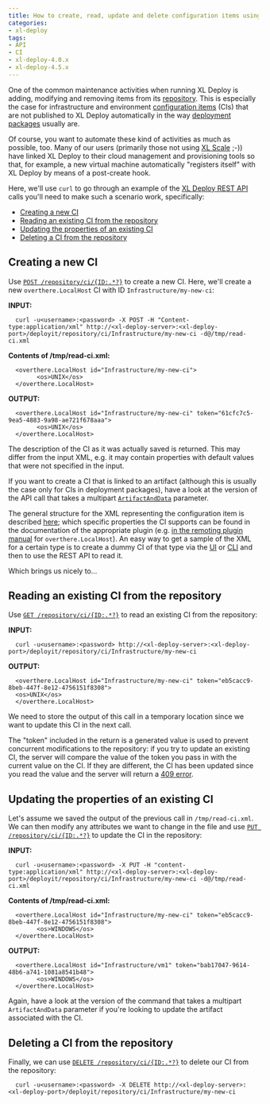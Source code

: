 ```yaml
---
title: How to create, read, update and delete configuration items using the XL Deploy REST API
categories:
- xl-deploy
tags:
- API
- CI
- xl-deploy-4.0.x
- xl-deploy-4.5.x
---
```


One of the common maintenance activities when running XL Deploy is adding, modifying and removing items from its [repository](http://docs.xebialabs.com/releases/latest/deployit/referencemanual.html#repository). This is especially the case for infrastructure and environment [configuration items](http://docs.xebialabs.com/releases/latest/deployit/referencemanual.html#configuration-items-cis) (CIs) that are not published to XL Deploy automatically in the way [deployment packages](http://docs.xebialabs.com/releases/latest/deployit/referencemanual.html#deployment-package) usually are.

Of course, you want to automate these kind of activities as much as possible, too. Many of our users (primarily those not using [XL Scale](http://xebialabs.com/products/xl-scale/) ;-)) have linked XL Deploy to their cloud management and provisioning tools so that, for example, a new virtual machine automatically "registers itself" with XL Deploy by means of a post-create hook.

Here, we'll use `curl` to go through an example of the [XL Deploy REST API](http://docs.xebialabs.com/releases/latest/deployit/rest-api/index.html) calls you'll need to make such a scenario work, specifically:

*   [Creating a new CI](#creating-a-new-ci)
*   [Reading an existing CI from the repository](#reading-an-existing-ci-from-the-repository)
*   [Updating the properties of an existing CI](#updating-the-properties-of-an-existing-ci)
*   [Deleting a CI from the repository](#deleting-a-ci-from-the-repository)

## Creating a new CI

Use [`POST /repository/ci/{ID:.*?}`](http://docs.xebialabs.com/releases/latest/deployit/rest-api/com.xebialabs.deployit.engine.api.RepositoryService.html#/repository/ci/{ID:.*?}:POST) to create a new CI. Here, we'll create a new `overthere.LocalHost` CI with ID `Infrastructure/my-new-ci`:

**INPUT:**

      curl -u<username>:<password> -X POST -H "Content-type:application/xml" http://<xl-deploy-server>:<xl-deploy-port>/deployit/repository/ci/Infrastructure/my-new-ci -d@/tmp/read-ci.xml

**Contents of /tmp/read-ci.xml:**

      <overthere.LocalHost id="Infrastructure/my-new-ci">
            <os>UNIX</os>
      </overthere.LocalHost>

**OUTPUT:**

      <overthere.LocalHost id="Infrastructure/my-new-ci" token="61cfc7c5-9ea5-4883-9a98-ae721f678aaa">
            <os>UNIX</os>
      </overthere.LocalHost>

The description of the CI as it was actually saved is returned. This may differ from the input XML, e.g. it may contain properties with default values that were not specified in the input.

If you want to create a CI that is linked to an artifact (although this is usually the case only for CIs in deployment packages), have a look at the version of the API call that takes a multipart [`ArtifactAndData`](http://docs.xebialabs.com/releases/latest/deployit/rest-api/com.xebialabs.deployit.engine.api.dto.ArtifactAndData.html) parameter.

The general structure for the XML representing the configuration item is described [here](http://docs.xebialabs.com/releases/latest/deployit/rest-api/com.xebialabs.deployit.plugin.api.udm.ConfigurationItem.html); which specific properties the CI supports can be found in the documentation of the appropriate plugin (e.g. [in the remoting plugin manual](http://docs.xebialabs.com/releases/latest/deployit/remotingPluginManual.html#overtherelocalhost) for `overthere.LocalHost`). An easy way to get a sample of the XML for a certain type is to create a dummy CI of that type via the [UI](http://docs.xebialabs.com/releases/latest/deployit/guimanual.html) or [CLI](http://docs.xebialabs.com/releases/latest/deployit/climanual.html) and then to use the REST API to read it.

Which brings us nicely to...

## Reading an existing CI from the repository

Use [`GET /repository/ci/{ID:.*?}`](http://docs.xebialabs.com/releases/latest/deployit/rest-api/com.xebialabs.deployit.engine.api.RepositoryService.html#/repository/ci/{ID:.*?}:GET) to read an existing CI from the repository:

**INPUT:**

      curl -u<username>:<password> http://<xl-deploy-server>:<xl-deploy-port>/deployit/repository/ci/Infrastructure/my-new-ci

**OUTPUT:**

      <overthere.LocalHost id="Infrastructure/my-new-ci" token="eb5cacc9-8beb-447f-8e12-4756151f8308">
      <os>UNIX</os>
      </overthere.LocalHost>

We need to store the output of this call in a temporary location since we want to update this CI in the next call.

The "token" included in the return is a generated value is used to prevent concurrent modifications to the repository: if you try to update an existing CI, the server will compare the value of the token you pass in with the current value on the CI. If they are different, the CI has been updated since you read the value and the server will return a [409 error](https://en.wikipedia.org/wiki/Http_error_codes#4xx_Client_Error).

## Updating the properties of an existing CI

Let's assume we saved the output of the previous call in `/tmp/read-ci.xml`. We can then modify any attributes we want to change in the file and use [`PUT /repository/ci/{ID:.*?}`](http://docs.xebialabs.com/releases/latest/deployit/rest-api/com.xebialabs.deployit.engine.api.RepositoryService.html#/repository/ci/{ID:.*?}:PUT) to update the CI in the repository:

**INPUT:**

      curl -u<username>:<password> -X PUT -H "content-type:application/xml" http://<xl-deploy-server>:<xl-deploy-port>/deployit/repository/ci/Infrastructure/my-new-ci -d@/tmp/read-ci.xml

**Contents of /tmp/read-ci.xml:**

      <overthere.LocalHost id="Infrastructure/my-new-ci" token="eb5cacc9-8beb-447f-8e12-4756151f8308">
            <os>WINDOWS</os>
      </overthere.LocalHost>

**OUTPUT:**

      <overthere.LocalHost id="Infrastructure/vm1" token="bab17047-9614-48b6-a741-1081a8541b48">
            <os>WINDOWS</os>
      </overthere.LocalHost>

Again, have a look at the version of the command that takes a multipart `ArtifactAndData` parameter if you're looking to update the artifact associated with the CI.

## Deleting a CI from the repository

Finally, we can use [`DELETE /repository/ci/{ID:.*?}`](http://docs.xebialabs.com/releases/latest/deployit/rest-api/com.xebialabs.deployit.engine.api.RepositoryService.html#/repository/ci/{ID:.*?}:DELETE) to delete our CI from the repository:

      curl -u<username>:<password> -X DELETE http://<xl-deploy-server>:<xl-deploy-port>/deployit/repository/ci/Infrastructure/my-new-ci
